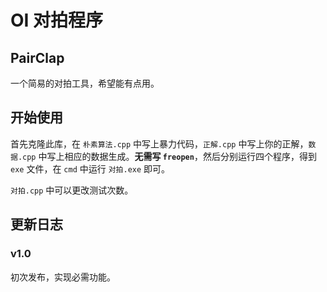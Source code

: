 # OI 对拍程序

## PairClap

一个简易的对拍工具，希望能有点用。

## 开始使用

首先克隆此库，在 `朴素算法.cpp` 中写上暴力代码，`正解.cpp` 中写上你的正解，`数据.cpp` 中写上相应的数据生成。**无需写 `freopen`**，然后分别运行四个程序，得到 `exe` 文件，在 `cmd` 中运行 `对拍.exe` 即可。

`对拍.cpp` 中可以更改测试次数。

## 更新日志

### v1.0

初次发布，实现必需功能。
